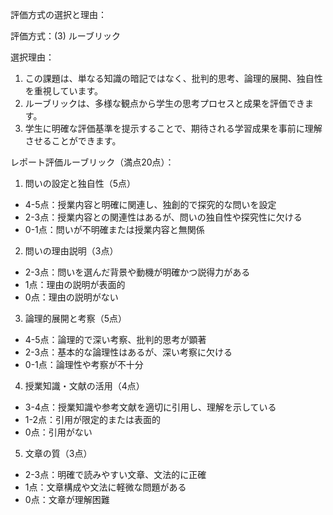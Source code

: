 評価方式の選択と理由：

評価方式：(3) ルーブリック

選択理由：
1. この課題は、単なる知識の暗記ではなく、批判的思考、論理的展開、独自性を重視しています。
2. ルーブリックは、多様な観点から学生の思考プロセスと成果を評価できます。
3. 学生に明確な評価基準を提示することで、期待される学習成果を事前に理解させることができます。

レポート評価ルーブリック（満点20点）：

1. 問いの設定と独自性（5点）
- 4-5点：授業内容と明確に関連し、独創的で探究的な問いを設定
- 2-3点：授業内容との関連性はあるが、問いの独自性や探究性に欠ける
- 0-1点：問いが不明確または授業内容と無関係

2. 問いの理由説明（3点）
- 2-3点：問いを選んだ背景や動機が明確かつ説得力がある
- 1点：理由の説明が表面的
- 0点：理由の説明がない

3. 論理的展開と考察（5点）
- 4-5点：論理的で深い考察、批判的思考が顕著
- 2-3点：基本的な論理性はあるが、深い考察に欠ける
- 0-1点：論理性や考察が不十分

4. 授業知識・文献の活用（4点）
- 3-4点：授業知識や参考文献を適切に引用し、理解を示している
- 1-2点：引用が限定的または表面的
- 0点：引用がない

5. 文章の質（3点）
- 2-3点：明確で読みやすい文章、文法的に正確
- 1点：文章構成や文法に軽微な問題がある
- 0点：文章が理解困難